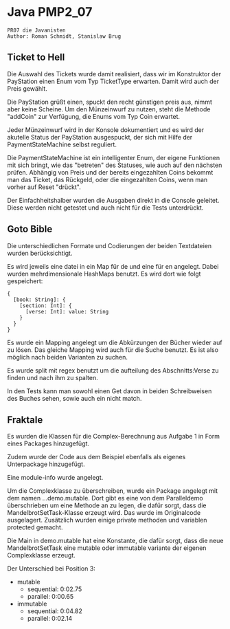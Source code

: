 # Java PMP2_07

```
PR07 die Javanisten
Author: Roman Schmidt, Stanislaw Brug
```

## Ticket to Hell
Die Auswahl des Tickets wurde damit realisiert, dass wir im Konstruktor der PayStation einen Enum 
vom Typ TicketType erwarten. Damit wird auch der Preis gewählt.

Die PayStation grüßt einen, spuckt den recht günstigen preis aus, nimmt aber keine Scheine.
Um den Münzeinwurf zu nutzen, steht die Methode "addCoin" zur Verfügung, die Enums vom Typ Coin 
erwartet.

Jeder Münzeinwurf wird in der Konsole dokumentiert und es wird der akutelle Status der PayStation
ausgespuckt, der sich mit Hilfe der PaymentStateMachine selbst reguliert.

Die PaymentStateMachine ist ein intelligenter Enum, der eigene Funktionen mit sich bringt,
wie das "betreten" des Statuses, wie auch auf den nächsten prüfen. Abhängig von Preis und der
bereits eingezahlten Coins bekommt man das Ticket, das Rückgeld, oder die eingezahlten Coins, wenn
man vorher auf Reset "drückt".

Der Einfachheitshalber wurden die Ausgaben direkt in die Console geleitet. Diese werden nicht
getestet und auch nicht für die Tests unterdrückt.

## Goto Bible
Die unterschiedlichen Formate und Codierungen der beiden Textdateien wurden berücksichtigt.

Es wird jeweils eine datei in ein Map für de und eine für en angelegt. Dabei wurden mehrdimensionale 
HashMaps benutzt. Es wird dort wie folgt gespeichert:
```
{
  [book: String]: {
    [section: Int]: {
      [verse: Int]: value: String
    }
  }
}
```
Es wurde ein Mapping angelegt um die Abkürzungen der Bücher wieder auf zu lösen. Das gleiche Mapping
wird auch für die Suche benutzt. Es ist also möglich nach beiden Varianten zu suchen.

Es wurde split mit regex benutzt um die aufteilung des Abschnitts:Verse zu finden und nach ihm zu spalten.

In den Tests kann man sowohl einen Get davon in beiden Schreibweisen des Buches sehen, sowie auch
ein nicht match.

## Fraktale
Es wurden die Klassen für die Complex-Berechnung aus Aufgabe 1 in Form eines Packages hinzugefügt.

Zudem wurde der Code aus dem Beispiel ebenfalls als eigenes Unterpackage hinzugefügt.

Eine module-info wurde angelegt.

Um die Complexklasse zu überschreiben, wurde ein Package angelegt mit dem namen ...demo.mutable.
Dort gibt es eine von dem Paralleldemo überschrieben um eine Methode an zu legen, die dafür sorgt,
dass die MandelbrotSetTask-Klasse erzeugt wird. Das wurde im Originalcode ausgelagert.
Zusätzlich wurden einige private methoden und variablen protected gemacht.

Die Main in demo.mutable hat eine Konstante, die dafür sorgt, dass die neue MandelbrotSetTask eine
mutable oder immutable variante der eigenen Complexklasse erzeugt.

Der Unterschied bei Position 3:
- mutable
  - sequential: 0:02.75
  - parallel: 0:00.65
- immutable
  - sequential: 0:04.82
  - parallel: 0:02.14